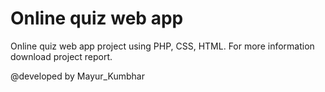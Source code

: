 # Online quiz web app
Online quiz web app project using PHP, CSS, HTML.
For more information download project report.
 
@developed by Mayur_Kumbhar
